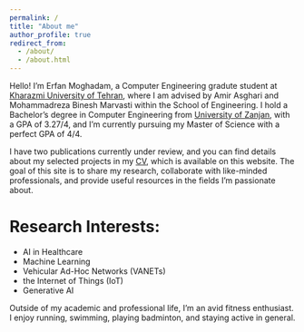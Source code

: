 ```yaml
---
permalink: /
title: "About me"
author_profile: true
redirect_from: 
  - /about/
  - /about.html
---
```


Hello! I’m Erfan Moghadam, a Computer Engineering gradute student at [Kharazmi University of Tehran](https://khu.ac.ir/en), where I am advised by Amir Asghari and Mohammadreza Binesh Marvasti within the School of Engineering. I hold a Bachelor’s degree in Computer Engineering from [University of Zanjan](https://www.znu.ac.ir/en), with a GPA of 3.27/4, and I’m currently pursuing my Master of Science with a perfect GPA of 4/4.

I have two publications currently under review, and you can find details about my selected projects in my [CV](https://erfanresume.github.io/files/Resume_Erfan_Moghadam.pdf), which is available on this website. The goal of this site is to share my research, collaborate with like-minded professionals, and provide useful resources in the fields I’m passionate about.
# Research Interests:
  - AI in Healthcare
  - Machine Learning
  - Vehicular Ad-Hoc Networks (VANETs)
  - the Internet of Things (IoT)
  - Generative AI

Outside of my academic and professional life, I’m an avid fitness enthusiast. I enjoy running, swimming, playing badminton, and staying active in general.
